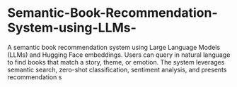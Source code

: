 # Semantic-Book-Recommendation-System-using-LLMs-
 A semantic book recommendation system using Large Language Models (LLMs) and Hugging Face embeddings. Users can query in natural language to find books that match a story, theme, or emotion. The system leverages semantic search, zero-shot classification, sentiment analysis, and presents recommendation s
